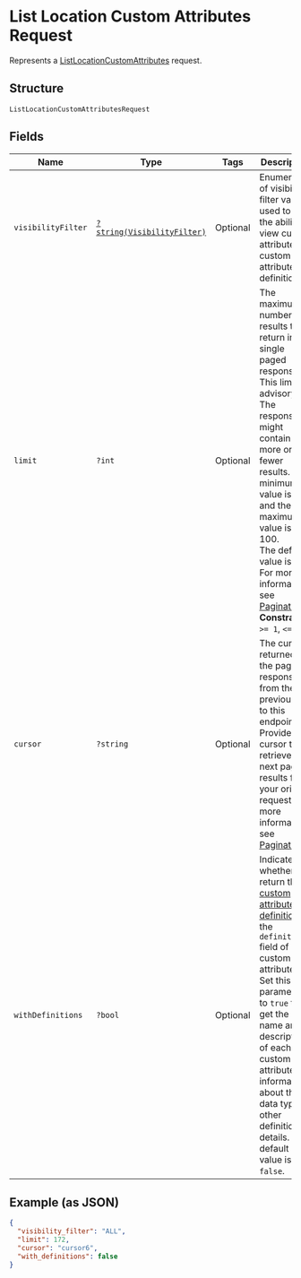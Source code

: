 
# List Location Custom Attributes Request

Represents a [ListLocationCustomAttributes](../../doc/apis/location-custom-attributes.md#list-location-custom-attributes) request.

## Structure

`ListLocationCustomAttributesRequest`

## Fields

| Name | Type | Tags | Description | Getter | Setter |
|  --- | --- | --- | --- | --- | --- |
| `visibilityFilter` | [`?string(VisibilityFilter)`](../../doc/models/visibility-filter.md) | Optional | Enumeration of visibility-filter values used to set the ability to view custom attributes or custom attribute definitions. | getVisibilityFilter(): ?string | setVisibilityFilter(?string visibilityFilter): void |
| `limit` | `?int` | Optional | The maximum number of results to return in a single paged response. This limit is advisory.<br>The response might contain more or fewer results. The minimum value is 1 and the maximum value is 100.<br>The default value is 20. For more information, see [Pagination](https://developer.squareup.com/docs/build-basics/common-api-patterns/pagination).<br>**Constraints**: `>= 1`, `<= 100` | getLimit(): ?int | setLimit(?int limit): void |
| `cursor` | `?string` | Optional | The cursor returned in the paged response from the previous call to this endpoint.<br>Provide this cursor to retrieve the next page of results for your original request. For more<br>information, see [Pagination](https://developer.squareup.com/docs/build-basics/common-api-patterns/pagination). | getCursor(): ?string | setCursor(?string cursor): void |
| `withDefinitions` | `?bool` | Optional | Indicates whether to return the [custom attribute definition](entity:CustomAttributeDefinition) in the `definition` field of each<br>custom attribute. Set this parameter to `true` to get the name and description of each custom<br>attribute, information about the data type, or other definition details. The default value is `false`. | getWithDefinitions(): ?bool | setWithDefinitions(?bool withDefinitions): void |

## Example (as JSON)

```json
{
  "visibility_filter": "ALL",
  "limit": 172,
  "cursor": "cursor6",
  "with_definitions": false
}
```

